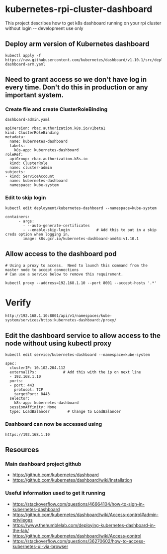 # kubernetes-rpi-cluster-dashboard
This project describes how to get k8s dashboard running on your rpi cluster without login -- development use only

## Deploy arm version of Kubernetes dashboard

```
kubectl apply -f https://raw.githubusercontent.com/kubernetes/dashboard/v1.10.1/src/deploy/recommended/kubernetes-dashboard-arm.yaml
```

## Need to grant access so we don't have log in every time.  Don't do this in production or any important system.

### Create file and create ClusterRoleBinding

```
dashboard-admin.yaml

apiVersion: rbac.authorization.k8s.io/v1beta1
kind: ClusterRoleBinding
metadata:
  name: kubernetes-dashboard
  labels:
    k8s-app: kubernetes-dashboard
roleRef:
  apiGroup: rbac.authorization.k8s.io
  kind: ClusterRole
  name: cluster-admin
subjects:
- kind: ServiceAccount
  name: kubernetes-dashboard
  namespace: kube-system
```

### Edit to skip login

```
kubectl edit deployment/kubernetes-dashboard --namespace=kube-system
```

```
containers:
      - args:
        - --auto-generate-certificates
        - --enable-skip-login            # Add this to put in a skip creds option when logging in.
        image: k8s.gcr.io/kubernetes-dashboard-amd64:v1.10.1
```

## Allow access to the dashboard pod

```
# Using a proxy to access.  Need to launch this command from the master node to accept connections
# Can use a service below to remove this requirement.

kubectl proxy --address=192.168.1.10 --port 8001 --accept-hosts '.*'
```

# Verify

```
http://192.168.1.10:8001/api/v1/namespaces/kube-system/services/https:kubernetes-dashboard:/proxy/
```

## Edit the dashboard service to allow access to the node without using kubectl proxy

```
kubectl edit service/kubernetes-dashboard --namespace=kube-system
```

```
spec:
  clusterIP: 10.102.204.112
  externalIPs:            # Add this with the ip on next line
  - 192.168.1.10
  ports:
  - port: 443
    protocol: TCP
    targetPort: 8443
  selector:
    k8s-app: kubernetes-dashboard
  sessionAffinity: None
  type: LoadBalancer        # Change to LoadBalancer
```

### Dashboard can now be accessed using

```
https://192.168.1.10
```

## Resources

### Main dashboard project github

 * https://github.com/kubernetes/dashboard
 * https://github.com/kubernetes/dashboard/wiki/Installation

### Useful information used to get it running

 * https://stackoverflow.com/questions/46664104/how-to-sign-in-kubernetes-dashboard
 * https://github.com/kubernetes/dashboard/wiki/Access-control#admin-privileges
 * https://www.thehumblelab.com/deploying-kubernetes-dashboard-in-the-lab/
 * https://github.com/kubernetes/dashboard/wiki/Access-control
 * https://stackoverflow.com/questions/36270602/how-to-access-kubernetes-ui-via-browser
